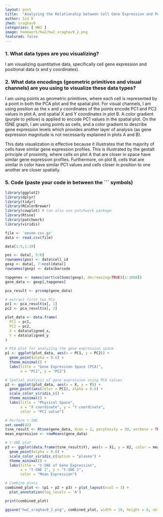 ```yaml
---
layout: post
title:  "Analyzing the Relationship between Cell Gene Expression and Position in the Eevee Dataset"
author: Sid R
jhed: sraghav9
categories: [ HW2 ]
image: homework/hw2/hw2_sraghav9_2.png
featured: false
---
```


### 1. What data types are you visualizing?
I am visualizing quantitative data, specifically cell gene expression and positional data (x and y coordinates). 

### 2. What data encodings (geometric primitives and visual channels) are you using to visualize these data types?
I am using points as geometric primitives, where each cell is represented by a point in both the PCA plot and the spatial plot. For visual channels, I am using position as the x and y coordinates of the points encode PC1 and PC2 values in plot A, and spatial X and Y coordinates in plot B. A color gradient (purple to yellow) is applied to encode PC1 values in the spatial plot. On the tSNE graph, I am using points as cells, and a color gradient to describe gene expression levels which provides another layer of analysis (as gene expression magnitude is not necessarily explained in plots A and B).

This data visualization is effective because it illustrates that the majority of cells have similar gene expression profiles. This is illustrated by the gestalt principle of proximity, where cells on plot A that are closer in space have similar gene expression profiles. Furthermore, on plot B, cells that are similar in color have similar PC1 values and cells closer in position to one another are closer spatially. 

### 5. Code (paste your code in between the ``` symbols)

```r
library(ggplot2)
library(dplyr)
library(tidyr)
library(RColorBrewer)
library(cowplot) # can also use patchwork package
library(Rtsne)
library(patchwork)
library(viridis)

file <- 'eevee.csv.gz'
data <- read.csv(file)

data[1:5,1:10]

pos <- data[, 5:6]
rownames(pos) <- data$cell_id
gexp <- data[, 7:ncol(data)]
rownames(gexp) <- data$barcode

topgenes <- names(sort(colSums(gexp), decreasing=TRUE)[1:1000])
gene_data <- gexp[,topgenes]

pca_result <- prcomp(gene_data)

# extract first two PCs
pc1 <- pca_result$x[, 1]
pc2 <- pca_result$x[, 2]

plot_data <- data.frame(
  PC1 = pc1,
  PC2 = pc2,
  X = data$aligned_x,
  Y = data$aligned_y
)

# PCA plot for analyzing the gene expression space
p1 <- ggplot(plot_data, aes(x = PC1, y = PC2)) +
  geom_point(alpha = 0.6) +
  theme_minimal() +
  labs(title = "Gene Expression Space (PCA)",
       x = "PC1", y = "PC2")

# Spatial analysis of gene expression using PCA values
p2 <- ggplot(plot_data, aes(x = X, y = Y)) +
  geom_point(aes(color = PC1), alpha = 0.6) +
  scale_color_viridis_c() +
  theme_minimal() +
  labs(title = "Physical Space",
       x = "X coordinate", y = "Y coordinate",
       color = "PC1 value")

# Perform t-SNE
set.seed(42)
tsne_result <- Rtsne(gene_data, dims = 2, perplexity = 30, verbose = TRUE, max_iter = 1000)
mean_expression <- rowMeans(gene_data)

# t-SNE plot
p3 <- ggplot(data.frame(tsne_result$Y), aes(x = X1, y = X2, color = mean_expression)) +
  geom_point(alpha = 0.6) +
  scale_color_viridis_c(option = "plasma") +
  theme_minimal() +
  labs(title = "t-SNE of Gene Expression",
       x = "t-SNE 1", y = "t-SNE 2",
       color = "Mean Expression")

# Combine plots
combined_plot <- (p1 + p2 + p3) + plot_layout(ncol = 3) +
  plot_annotation(tag_levels = 'A')

print(combined_plot)

ggsave("hw2_sraghav9_2.png", combined_plot, width = 18, height = 6, units = "in", dpi = 300)
```